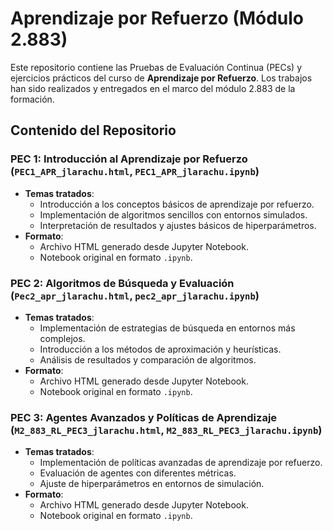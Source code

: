 # Aprendizaje por Refuerzo (Módulo 2.883)

Este repositorio contiene las Pruebas de Evaluación Continua (PECs) y ejercicios prácticos del curso de **Aprendizaje por Refuerzo**. Los trabajos han sido realizados y entregados en el marco del módulo 2.883 de la formación.

## Contenido del Repositorio

### PEC 1: Introducción al Aprendizaje por Refuerzo (`PEC1_APR_jlarachu.html`, `PEC1_APR_jlarachu.ipynb`)
- **Temas tratados**:
  - Introducción a los conceptos básicos de aprendizaje por refuerzo.
  - Implementación de algoritmos sencillos con entornos simulados.
  - Interpretación de resultados y ajustes básicos de hiperparámetros.
- **Formato**:
  - Archivo HTML generado desde Jupyter Notebook.
  - Notebook original en formato `.ipynb`.

### PEC 2: Algoritmos de Búsqueda y Evaluación (`Pec2_apr_jlarachu.html`, `pec2_apr_jlarachu.ipynb`)
- **Temas tratados**:
  - Implementación de estrategias de búsqueda en entornos más complejos.
  - Introducción a los métodos de aproximación y heurísticas.
  - Análisis de resultados y comparación de algoritmos.
- **Formato**:
  - Archivo HTML generado desde Jupyter Notebook.
  - Notebook original en formato `.ipynb`.

### PEC 3: Agentes Avanzados y Políticas de Aprendizaje (`M2_883_RL_PEC3_jlarachu.html`, `M2_883_RL_PEC3_jlarachu.ipynb`)
- **Temas tratados**:
  - Implementación de políticas avanzadas de aprendizaje por refuerzo.
  - Evaluación de agentes con diferentes métricas.
  - Ajuste de hiperparámetros en entornos de simulación.
- **Formato**:
  - Archivo HTML generado desde Jupyter Notebook.
  - Notebook original en formato `.ipynb`.
